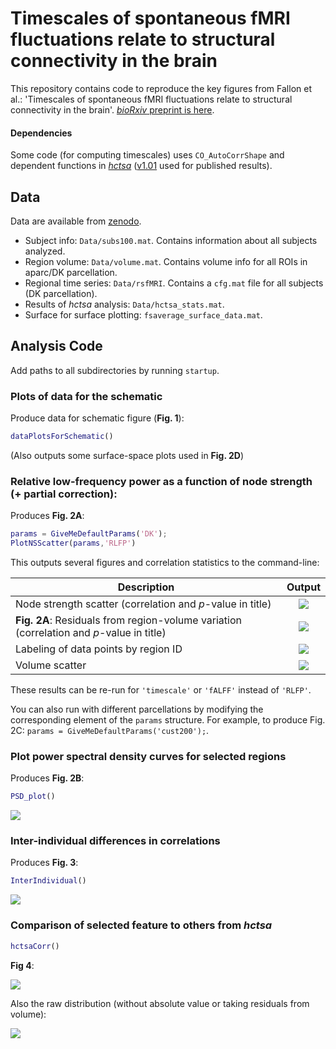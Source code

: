 # Timescales of spontaneous fMRI fluctuations relate to structural connectivity in the brain

This repository contains code to reproduce the key figures from Fallon et al.: 'Timescales of spontaneous fMRI fluctuations relate to structural connectivity in the brain'.
[_bioRxiv_ preprint is here](https://doi.org/10.1101/655050).

#### Dependencies

Some code (for computing timescales) uses `CO_AutoCorrShape` and dependent functions in [_hctsa_](https://github.com/benfulcher/hctsa) ([v1.01](https://github.com/benfulcher/hctsa/releases/tag/v1.01) used for published results).

## Data

Data are available from [zenodo](https://zenodo.org/deposit/3909008).

* Subject info: `Data/subs100.mat`.
  Contains information about all subjects analyzed.
* Region volume: `Data/volume.mat`.
  Contains volume info for all ROIs in aparc/DK parcellation.
* Regional time series: `Data/rsfMRI`.
  Contains a `cfg.mat` file for all subjects (DK parcellation).
* Results of _hctsa_ analysis: `Data/hctsa_stats.mat`.
* Surface for surface plotting: `fsaverage_surface_data.mat`.

## Analysis Code

Add paths to all subdirectories by running `startup`.

### Plots of data for the schematic

Produce data for schematic figure (__Fig. 1__):
```matlab
dataPlotsForSchematic()
```

(Also outputs some surface-space plots used in __Fig. 2D__)

### Relative low-frequency power as a function of node strength (+ partial correction):
Produces __Fig. 2A__:

```matlab
params = GiveMeDefaultParams('DK');
PlotNSScatter(params,'RLFP')
```

This outputs several figures and correlation statistics to the command-line:

| Description | Output |
| ------------- |:-------------:|
| Node strength scatter (correlation and _p_-value in title) | ![](img/PlotNSScatter_4.png) |
| __Fig. 2A__: Residuals from region-volume variation (correlation and _p_-value in title) | ![](img/PlotNSScatter_3.png) |
| Labeling of data points by region ID | ![](img/PlotNSScatter_2.png) |
| Volume scatter | ![](img/PlotNSScatter_1.png) |

These results can be re-run for `'timescale'` or `'fALFF'` instead of `'RLFP'`.

You can also run with different parcellations by modifying the corresponding element of the `params` structure.
For example, to produce Fig. 2C: `params = GiveMeDefaultParams('cust200');`.

### Plot power spectral density curves for selected regions
Produces __Fig. 2B__:

```matlab
PSD_plot()
```

![](img/PSD_plot.png)

### Inter-individual differences in correlations

Produces __Fig. 3__:
```matlab
InterIndividual()
```
![](img/InterIndividual.png)

### Comparison of selected feature to others from _hctsa_

```matlab
hctsaCorr()
```

__Fig 4__:

![](img/hctsaCorr1.png)

Also the raw distribution (without absolute value or taking residuals from volume):

![](img/hctsaCorr2.png)
